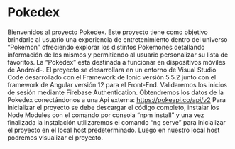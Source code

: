 # Pokedex

Bienvenidos al proyecto Pokedex.
Este proyecto tiene como objetivo brindarle al usuario  una experiencia  de entretenimiento dentro del universo “Pokemon”  ofreciendo explorar los distintos Pokemones detallando información de los mismos y permitiendo al usuario personalizar su lista de favoritos.
La “Pokedex” esta destinada a funcionar en dispositivos móviles de Android-.
El proyecto se desarrollara en un entorno de Visual Studio Code desarrollado con el Framework de Ionic versión 5.5.2 junto con el framework de Angular  versión 12 para el Front-End.
Validaremos los inicios de sesión mediante Firebase  Authentication.
Obtendremos los datos de la Pokedex conectándonos a una Api externa: https://pokeapi.co/api/v2
Para inicializar el  proyecto se debe descargar el código completo, instalar los Node  Modules  con el comando por consola “npm install” y una vez finalizada la instalación utilizaremos el comando “ng serve” para inicializar el proyecto en el local host predeterminado. Luego en nuestro local host podremos visualizar el proyecto.
